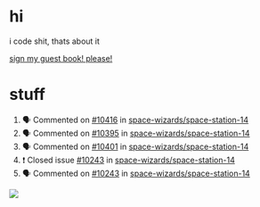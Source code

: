 # hi
i code shit, thats about it

[sign my guest book! please!](https://github.com/Just-a-Unity-Dev/Just-a-Unity-Dev/issues/new?&body=Sign%20my%20guest%20book%20by%20placing%20your%20name%20in%20the%20title,%20how%27d%20you%20get%20to%20this%20page%20and%20why?%20Don%27t%20forget%20you%20have%20an%20entire%20notebook%20in%20your%20hands!)


# stuff
<!--START_SECTION:activity-->
1. 🗣 Commented on [#10416](https://github.com/space-wizards/space-station-14/issues/10416) in [space-wizards/space-station-14](https://github.com/space-wizards/space-station-14)
2. 🗣 Commented on [#10395](https://github.com/space-wizards/space-station-14/issues/10395) in [space-wizards/space-station-14](https://github.com/space-wizards/space-station-14)
3. 🗣 Commented on [#10401](https://github.com/space-wizards/space-station-14/issues/10401) in [space-wizards/space-station-14](https://github.com/space-wizards/space-station-14)
4. ❗️ Closed issue [#10243](https://github.com/space-wizards/space-station-14/issues/10243) in [space-wizards/space-station-14](https://github.com/space-wizards/space-station-14)
5. 🗣 Commented on [#10243](https://github.com/space-wizards/space-station-14/issues/10243) in [space-wizards/space-station-14](https://github.com/space-wizards/space-station-14)
<!--END_SECTION:activity-->

![](https://github-profile-summary-cards.vercel.app/api/cards/profile-details?username=Just-a-Unity-Dev&theme=solarized_dark)
